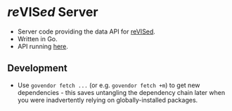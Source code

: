 # *re*VIS*ed* Server

* Server code providing the data API for [reVISed](https://github.com/CJTozer/revised#readme).
* Written in Go.
* API running [here](https://revised-server.herokuapp.com).

## Development

* Use `govendor fetch ...` (or e.g. `govendor fetch +m`) to get new dependencies - this saves untangling the dependency chain later when you were inadvertently relying on globally-installed packages.
